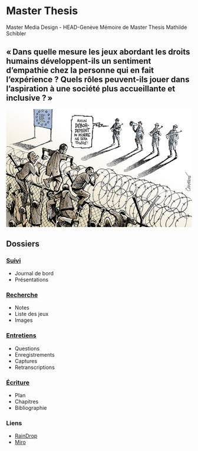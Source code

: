 # Master Thesis

Master Media Design - HEAD-Genève
Mémoire de Master Thesis
Mathilde Schibler

## « Dans quelle mesure les jeux abordant les droits humains développent-ils un sentiment d’empathie chez la personne qui en fait l’expérience ? Quels rôles peuvent-ils jouer dans l’aspiration à une société plus accueillante et inclusive ? »

![Chapatte](/2-Recherche/Images/CHAPPATTE-071.jpg)

## Dossiers

### [Suivi](/1-Suivi/) 
- Journal de bord
- Présentations
### [Recherche](/2-Recherche/)
- Notes
- Liste des jeux
- Images
### [Entretiens](/3-Entretiens/)
- Questions
- Enregistrements
- Captures
- Retranscriptions
### [Écriture](/4-Ecriture/)
- Plan
- Chapitres
- Bibliographie
### Liens
- [RainDrop](https://raindrop.io/mathschibler/projet-de-master-44057628)
- [Miro](https://miro.com/welcomeonboard/Y1NrQk9IWlIxcXZ3ZUxud1BnNklkeVp6WUtPMExpZXJ4aEZka0M1Y1NNcUpVQWV4VXFuMnNwTnB6NE03UW5xQXwzNDU4NzY0NTI0ODg3OTc0NTI0fDI=?share_link_id=941536279571)


